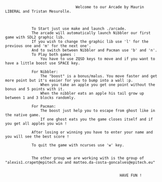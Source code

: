                                     Welcome to our Arcade by Maurin LIBERAL and Tristan Mesurolle.



                To Start just use make and launch ./arcade.
                The arcade will automatically launch Nibbler our first game with SDL2 graphic lib.
                If you wish to change the graphic lib use 'l' for the previous one and 'm' for the next one'.
                And to switch between Nibbler and Pacman use 'b' and 'n'.
                To Play both games :
                    You have to use ZQSD keys to move and if you want to have a little boost use SPACE key.

                For Nibbler:
                    The "boost" is a bonus/malus. You move faster and get more point but it's easier for you to bump into a wall :p.
                    When you take an apple you get one point without the bonus and 5 points with it.
                    When the nibbler eats an apple his tail grow up between 1 and 3 blocks randomly.

                For Pacman:
                    The boost just help you to escape from ghost like in the native game.
                    If one ghost eats you the game closes itself and if you get all apples you win !

                After losing or winning you have to enter your name and you will see the best score !

                To quit the game with ncurses use 'w' key.


                The other group we are working with is the group of "alexis1.crapet@epitech.eu and matteo.da-costa-goncalves@epitech.eu"

                                                        
                                                        HAVE FUN !
